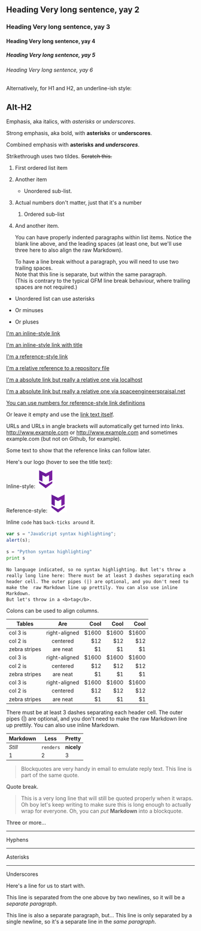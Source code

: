 ## Heading Very long sentence, yay 2
### Heading Very long sentence, yay 3
#### Heading Very long sentence, yay 4
##### Heading Very long sentence, yay 5
###### Heading Very long sentence, yay 6

Alternatively, for H1 and H2, an underline-ish style:

Alt-H2
------


Emphasis, aka italics, with *asterisks* or _underscores_.

Strong emphasis, aka bold, with **asterisks** or __underscores__.

Combined emphasis with **asterisks and _underscores_**.

Strikethrough uses two tildes. ~~Scratch this.~~



1. First ordered list item
2. Another item
    * Unordered sub-list. 
3. Actual numbers don't matter, just that it's a number
    1. Ordered sub-list
4. And another item.

    You can have properly indented paragraphs within list items. Notice the blank line above, and the leading spaces (at least one, but we'll use three here to also align the raw Markdown).

    To have a line break without a paragraph, you will need to use two trailing spaces.  
    Note that this line is separate, but within the same paragraph.  
    (This is contrary to the typical GFM line break behaviour, where trailing spaces are not required.)

* Unordered list can use asterisks
- Or minuses
+ Or pluses



[I'm an inline-style link](https://www.google.com)

[I'm an inline-style link with title](https://www.google.com "Google's Homepage")

[I'm a reference-style link][Arbitrary case-insensitive reference text]

[I'm a relative reference to a repository file](../blob/master/LICENSE)

[I'm a absolute link but really a relative one via localhost](https://localhost:8080/browse)

[I'm a absolute link but really a relative one via spaceengineerspraisal.net](https://spaceengineerspraisal.net/browse)


[You can use numbers for reference-style link definitions][1]

Or leave it empty and use the [link text itself].

URLs and URLs in angle brackets will automatically get turned into links. 
http://www.example.com or <http://www.example.com> and sometimes 
example.com (but not on Github, for example).

Some text to show that the reference links can follow later.

[arbitrary case-insensitive reference text]: https://www.mozilla.org
[1]: http://slashdot.org
[link text itself]: http://www.reddit.com




Here's our logo (hover to see the title text):

Inline-style: 
![alt text](https://github.com/adam-p/markdown-here/raw/master/src/common/images/icon48.png "Logo Title Text 1")

Reference-style: 
![alt text][logo]

[logo]: https://github.com/adam-p/markdown-here/raw/master/src/common/images/icon48.png "Logo Title Text 2"



Inline `code` has `back-ticks around` it.


```javascript
var s = "JavaScript syntax highlighting";
alert(s);
```
 
```python
s = "Python syntax highlighting"
print s
```
 
```
No language indicated, so no syntax highlighting. But let's throw a really long line here: There must be at least 3 dashes separating each header cell. The outer pipes (|) are optional, and you don't need to make the  raw Markdown line up prettily. You can also use inline Markdown.
But let's throw in a <b>tag</b>.
```



Colons can be used to align columns.

| Tables        | Are           | Cool  | Cool  | Cool  |
| ------------- |:-------------:| -----:| -----:| -----:|
| col 3 is      | right-aligned | $1600 | $1600 | $1600 |
| col 2 is      | centered      |   $12 |   $12 |   $12 |
| zebra stripes | are neat      |    $1 |    $1 |    $1 |
| col 3 is      | right-aligned | $1600 | $1600 | $1600 |
| col 2 is      | centered      |   $12 |   $12 |   $12 |
| zebra stripes | are neat      |    $1 |    $1 |    $1 |
| col 3 is      | right-aligned | $1600 | $1600 | $1600 |
| col 2 is      | centered      |   $12 |   $12 |   $12 |
| zebra stripes | are neat      |    $1 |    $1 |    $1 |

There must be at least 3 dashes separating each header cell.
The outer pipes (|) are optional, and you don't need to make the 
raw Markdown line up prettily. You can also use inline Markdown.

Markdown | Less | Pretty
--- | --- | ---
*Still* | `renders` | **nicely**
1 | 2 | 3



> Blockquotes are very handy in email to emulate reply text.
> This line is part of the same quote.

Quote break.

> This is a very long line that will still be quoted properly when it wraps. Oh boy let's keep writing to make sure this is long enough to actually wrap for everyone. Oh, you can *put* **Markdown** into a blockquote. 



Three or more...

---

Hyphens

***

Asterisks

___

Underscores



Here's a line for us to start with.

This line is separated from the one above by two newlines, so it will be a *separate paragraph*.

This line is also a separate paragraph, but...
This line is only separated by a single newline, so it's a separate line in the *same paragraph*.
